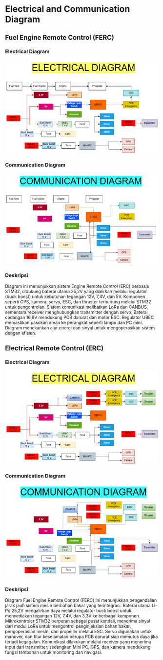 # Electrical and Communication Diagram

## Fuel Engine Remote Control (FERC)

### Electrical Diagram
![alt text](images/FERC%20ED.drawio.png)
### Communication Diagram
![alt text](images/FERC%20CD.drawio.png)
### Deskripsi
Diagram ini menunjukkan sistem Engine Remote Control (ERC) berbasis STM32, didukung baterai utama 25,2V yang dialirkan melalui regulator (buck boost) untuk kebutuhan tegangan 12V, 7,4V, dan 5V. Komponen seperti GPS, kamera, servo, ESC, dan thruster terhubung melalui STM32 untuk pengontrolan. Sistem komunikasi melibatkan LoRa dan CANBUS, sementara receiver menghubungkan transmitter dengan servo. Baterai cadangan 16,8V mendukung PCB darurat dan motor ESC. Regulator UBEC memastikan pasokan aman ke perangkat seperti lampu dan PC mini. Diagram menekankan alur energi dan sinyal untuk mengoperasikan sistem dengan efisien.

## Electrical Remote Control (ERC)

### Electrical Diagram
![alt text](images/ERC%20ED.drawio.png)
### Communication Diagram
![alt text](images/ERC%20CD.drawio.png)
### Deskripsi
Diagram Fuel Engine Remote Control (FERC) ini menunjukkan pengendalian jarak jauh sistem mesin berbahan bakar yang terintegrasi. Baterai utama Li-Po 25,2V mengalirkan daya melalui regulator buck boost untuk menyediakan tegangan 12V, 7,4V, dan 3,3V ke berbagai komponen. Mikrokontroler STM32 berperan sebagai pusat kendali, menerima sinyal dari modul LoRa untuk mengontrol penginjeksian bahan bakar, pengoperasian mesin, dan propeller melalui ESC. Servo digunakan untuk manuver, dan fitur keselamatan berupa PCB darurat siap memutus daya jika terjadi kegagalan. Komunikasi dilakukan melalui receiver yang menerima input dari transmitter, sedangkan Mini PC, GPS, dan kamera mendukung fungsi tambahan untuk monitoring dan navigasi.
